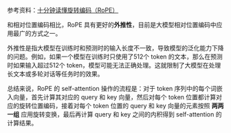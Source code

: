 参考资料：[十分钟读懂旋转编码（RoPE）](https://www.zhihu.com/tardis/zm/art/647109286?source_id=1003)

和相对位置编码相比，RoPE 具有更好的**外推性**，目前是大模型相对位置编码中应用最广的方式之一。

外推性是指大模型在训练时和预测时的输入长度不一致，导致模型的泛化能力下降的问题。例如，如果一个模型在训练时只使用了512个 token 的文本，那么在预测时如果输入超过512个 token，模型可能无法正确处理。这就限制了大模型在处理长文本或多轮对话等任务时的效果。



总结来说，RoPE 的 self-attention 操作的流程是：对于 token 序列中的每个词嵌入向量，首先计算其对应的 query 和 key 向量，然后对每个 token 位置都计算对应的旋转位置编码，接着对每个 token 位置的 query 和 key 向量的元素按照 **两两一组** 应用旋转变换，最后再计算 query 和 key 之间的内积得到 self-attention 的计算结果。